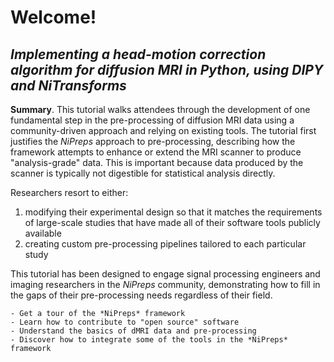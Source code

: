 # Welcome!

## *Implementing a head-motion correction algorithm for diffusion MRI in Python, using DIPY and NiTransforms*

**Summary**.
This tutorial walks attendees through the development of one fundamental step in the pre-processing of diffusion MRI data using a community-driven approach and relying on existing tools.
The tutorial first justifies the *NiPreps* approach to pre-processing, describing how the framework attempts to enhance or extend the MRI scanner to produce "analysis-grade" data.
This is important because data produced by the scanner is typically not digestible for statistical analysis directly.

Researchers resort to either:

1. modifying their experimental design so that it matches the requirements of large-scale studies that have made all of their software tools publicly available
1. creating custom pre-processing pipelines tailored to each particular study

This tutorial has been designed to engage signal processing engineers and imaging researchers in the *NiPreps* community, demonstrating how to fill in the gaps of their pre-processing needs regardless of their field.

```{admonition} Objectives
- Get a tour of the *NiPreps* framework
- Learn how to contribute to "open source" software
- Understand the basics of dMRI data and pre-processing
- Discover how to integrate some of the tools in the *NiPreps* framework
```
